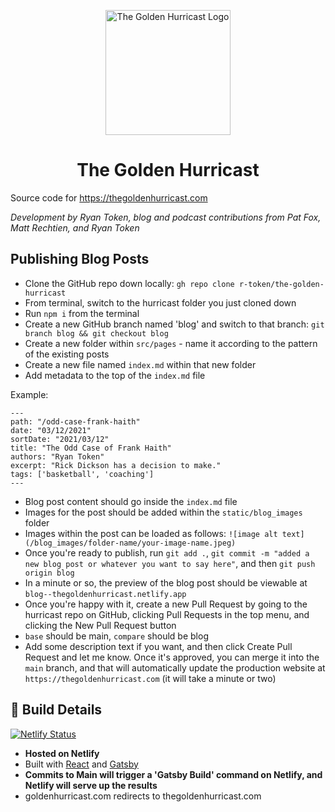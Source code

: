 <p align="center">
  <a href="https://www.thegoldenhurricast.com">
    <img alt="The Golden Hurricast Logo" src="/static/logo-300px.png" height="200" width="200" />
  </a>
</p>
<h1 align="center">
  The Golden Hurricast
</h1>

Source code for https://thegoldenhurricast.com

_Development by Ryan Token, blog and podcast contributions from Pat Fox, Matt Rechtien, and Ryan Token_

## Publishing Blog Posts
* Clone the GitHub repo down locally: `gh repo clone r-token/the-golden-hurricast`
* From terminal, switch to the hurricast folder you just cloned down
* Run `npm i` from the terminal
* Create a new GitHub branch named 'blog' and switch to that branch: `git branch blog && git checkout blog`
* Create a new folder within `src/pages` - name it according to the pattern of the existing posts
* Create a new file named `index.md` within that new folder
* Add metadata to the top of the `index.md` file

Example:

```
---
path: "/odd-case-frank-haith"
date: "03/12/2021"
sortDate: "2021/03/12"
title: "The Odd Case of Frank Haith"
authors: "Ryan Token"
excerpt: "Rick Dickson has a decision to make."
tags: ['basketball', 'coaching']
---
```

* Blog post content should go inside the `index.md` file
* Images for the post should be added within the `static/blog_images` folder
* Images within the post can be loaded as follows: `![image alt text](/blog_images/folder-name/your-image-name.jpeg)`
* Once you're ready to publish, run `git add .`, `git commit -m "added a new blog post or whatever you want to say here"`, and then `git push origin blog`
* In a minute or so, the preview of the blog post should be viewable at `blog--thegoldenhurricast.netlify.app`
* Once you're happy with it, create a new Pull Request by going to the hurricast repo on GitHub, clicking Pull Requests in the top menu, and clicking the New Pull Request button
* `base` should be main, `compare` should be blog
* Add some description text if you want, and then click Create Pull Request and let me know. Once it's approved, you can merge it into the `main` branch, and that will automatically update the production website at `https://thegoldenhurricast.com` (it will take a minute or two)

## 🚀 Build Details

[![Netlify Status](https://api.netlify.com/api/v1/badges/2ade9082-ccc8-41ed-b7ff-9964c6be1706/deploy-status)](https://app.netlify.com/sites/thegoldenhurricast/deploys)

- **Hosted on Netlify**
- Built with [React](https://reactjs.org/) and [Gatsby](https://www.gatsbyjs.com/)
- **Commits to Main will trigger a 'Gatsby Build' command on Netlify, and Netlify will serve up the results**
- goldenhurricast.com redirects to thegoldenhurricast.com
